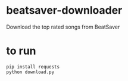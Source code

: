 # beatsaver-downloader
Download the top rated songs from BeatSaver

# to run
```
pip install requests
python download.py
```
